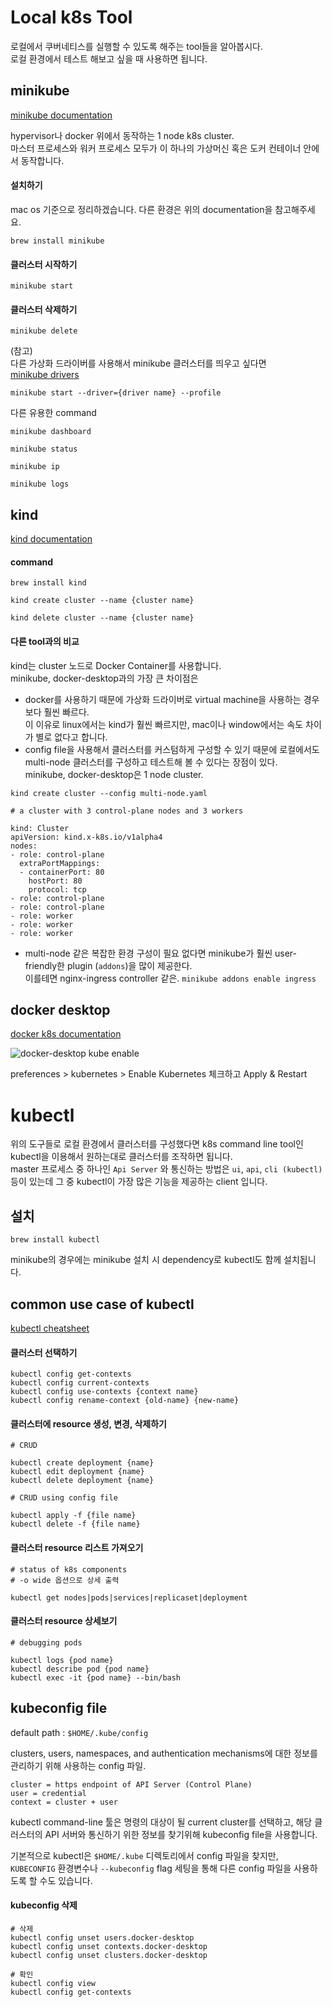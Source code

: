 Local k8s Tool
==============
로컬에서 쿠버네티스를 실행할 수 있도록 해주는 tool들을 알아봅시다.  
로컬 환경에서 테스트 해보고 싶을 때 사용하면 됩니다.


minikube
--------
[minikube documentation](https://minikube.sigs.k8s.io/docs/start/)

hypervisor나 docker 위에서 동작하는 1 node k8s cluster.  
마스터 프로세스와 워커 프로세스 모두가 이 하나의 가상머신 혹은 도커 컨테이너 안에서 동작합니다. 

#### 설치하기  
mac os 기준으로 정리하겠습니다. 다른 환경은 위의 documentation을 참고해주세요.
```
brew install minikube
```

#### 클러스터 시작하기
```
minikube start
```

#### 클러스터 삭제하기
```
minikube delete
```

(참고)  
다른 가상화 드라이버를 사용해서 minikube 클러스터를 띄우고 싶다면  
[minikube drivers](https://minikube.sigs.k8s.io/docs/drivers/)
```
minikube start --driver={driver name} --profile
```

다른 유용한 command
```
minikube dashboard

minikube status

minikube ip

minikube logs
```

kind
----
[kind documentation](https://kind.sigs.k8s.io/docs/user/quick-start/)


#### command
```
brew install kind

kind create cluster --name {cluster name}

kind delete cluster --name {cluster name}
```

#### 다른 tool과의 비교

kind는 cluster 노드로 Docker Container를 사용합니다.  
minikube, docker-desktop과의 가장 큰 차이점은 
- docker를 사용하기 때문에 가상화 드라이버로 virtual machine을 사용하는 경우보다 훨씬 빠르다.   
이 이유로 linux에서는 kind가 훨씬 빠르지만, mac이나 window에서는 속도 차이가 별로 없다고 합니다.
- config file을 사용해서 클러스터를 커스텀하게 구성할 수 있기 때문에 로컬에서도 multi-node 클러스터를 구성하고 테스트해 볼 수 있다는 장점이 있다.   
minikube, docker-desktop은 1 node cluster.

```
kind create cluster --config multi-node.yaml
```
```
# a cluster with 3 control-plane nodes and 3 workers

kind: Cluster
apiVersion: kind.x-k8s.io/v1alpha4
nodes:
- role: control-plane
  extraPortMappings:
  - containerPort: 80
    hostPort: 80
    protocol: tcp 
- role: control-plane
- role: control-plane
- role: worker
- role: worker
- role: worker
```
- multi-node 같은 복잡한 환경 구성이 필요 없다면 minikube가 훨씬 user-friendly한 plugin (`addons`)을 많이 제공한다.  
이를테면 nginx-ingress controller 같은. `minikube addons enable ingress`




docker desktop
--------------
[docker k8s documentation](https://docs.docker.com/desktop/kubernetes/)

![docker-desktop kube enable](https://docs.docker.com/desktop/images/kube-enable.png)

preferences > kubernetes > Enable Kubernetes 체크하고 Apply & Restart

# kubectl
위의 도구들로 로컬 환경에서 클러스터를 구성했다면 k8s command line tool인 kubectl을 이용해서 원하는대로 클러스터를 조작하면 됩니다.  
master 프로세스 중 하나인 `Api Server` 와 통신하는 방법은 `ui`, `api`, `cli (kubectl)` 등이 있는데 그 중 kubectl이 가장 많은 기능을 제공하는 client 입니다.

설치
---
```
brew install kubectl
```
minikube의 경우에는 minikube 설치 시 dependency로 kubectl도 함께 설치됩니다.


common use case of kubectl
--------------------------

[kubectl cheatsheet](https://kubernetes.io/docs/reference/kubectl/cheatsheet/)

#### 클러스터 선택하기
```
kubectl config get-contexts
kubectl config current-contexts
kubectl config use-contexts {context name}
kubectl config rename-context {old-name} {new-name} 
```

#### 클러스터에 resource 생성, 변경, 삭제하기
```
# CRUD

kubectl create deployment {name}
kubectl edit deployment {name}
kubectl delete deployment {name}
```

```
# CRUD using config file

kubectl apply -f {file name}
kubectl delete -f {file name}
```


#### 클러스터 resource 리스트 가져오기
```
# status of k8s components 
# -o wide 옵션으로 상세 출력

kubectl get nodes|pods|services|replicaset|deployment
```


#### 클러스터 resource 상세보기
```
# debugging pods

kubectl logs {pod name}
kubectl describe pod {pod name}
kubectl exec -it {pod name} --bin/bash
```



kubeconfig file
---------------  
default path : `$HOME/.kube/config`  

clusters, users, namespaces, and authentication mechanisms에 대한 정보를 관리하기 위해 사용하는 config 파일.  
```
cluster = https endpoint of API Server (Control Plane)
user = credential
context = cluster + user
```
kubectl command-line 툴은 명령의 대상이 될 current cluster를 선택하고, 해당 클러스터의 API 서버와 통신하기 위한 정보를 찾기위해 kubeconfig file을 사용합니다.  

기본적으로 kubectl은 `$HOME/.kube` 디렉토리에서 config 파일을 찾지만,
`KUBECONFIG` 환경변수나 `--kubeconfig` flag 세팅을 통해 다른 config 파일을 사용하도록 할 수도 있습니다.

#### kubeconfig 삭제
```
# 삭제
kubectl config unset users.docker-desktop
kubectl config unset contexts.docker-desktop
kubectl config unset clusters.docker-desktop

# 확인
kubectl config view
kubectl config get-contexts
```